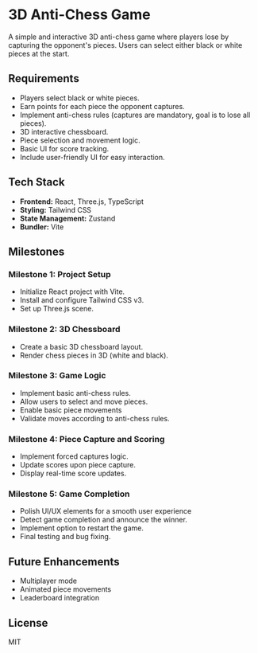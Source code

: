 # 3D Anti-Chess Game

A simple and interactive 3D anti-chess game where players lose by capturing the opponent's pieces. Users can select either black or white pieces at the start.

## Requirements
- Players select black or white pieces.
- Earn points for each piece the opponent captures.
- Implement anti-chess rules (captures are mandatory, goal is to lose all pieces).
- 3D interactive chessboard.
- Piece selection and movement logic.
- Basic UI for score tracking.
- Include user-friendly UI for easy interaction.

## Tech Stack
- **Frontend:** React, Three.js, TypeScript
- **Styling:** Tailwind CSS
- **State Management:** Zustand
- **Bundler:** Vite

## Milestones

### Milestone 1: Project Setup
- Initialize React project with Vite.
- Install and configure Tailwind CSS v3.
- Set up Three.js scene.

### Milestone 2: 3D Chessboard
- Create a basic 3D chessboard layout.
- Render chess pieces in 3D (white and black).

### Milestone 3: Game Logic
- Implement basic anti-chess rules.
- Allow users to select and move pieces.
- Enable basic piece movements
- Validate moves according to anti-chess rules.

### Milestone 4: Piece Capture and Scoring
- Implement forced captures logic.
- Update scores upon piece capture.
- Display real-time score updates.

### Milestone 5: Game Completion
- Polish UI/UX elements for a smooth user experience
- Detect game completion and announce the winner.
- Implement option to restart the game.
- Final testing and bug fixing.

## Future Enhancements

- Multiplayer mode
- Animated piece movements
- Leaderboard integration

## License

MIT
